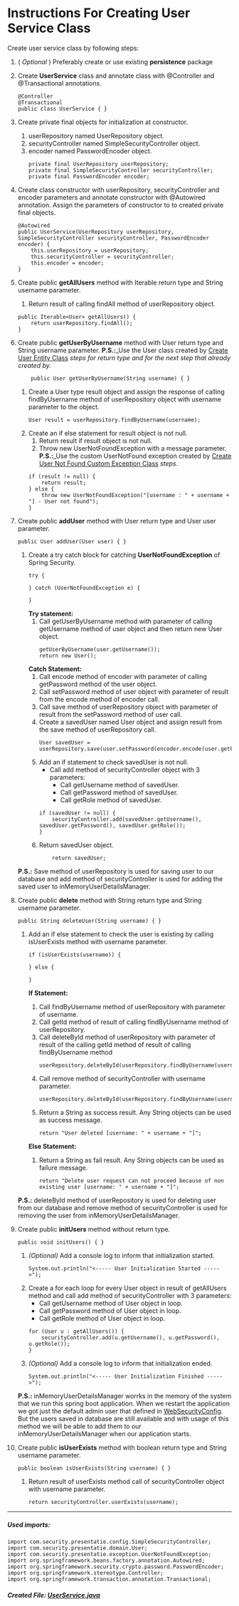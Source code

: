 # Instructions For Creating User Service Class

Create user service class by following steps:

1. ( _Optional_ ) Preferably create or use existing **persistence** package 

1. Create **UserService** class and annotate class with @Controller and @Transactional annotations.
    ```
    @Controller
    @Transactional
    public class UserService { }
    ```
    
1. Create private final objects for initialization at constructor.
    1. userRepository named UserRepository object.
    1. securityController named SimpleSecurityController object.
    1. encoder named PasswordEncoder object.
       ```
       private final UserRepository userRepository;
       private final SimpleSecurityController securityController;
       private final PasswordEncoder encoder;
       ```

1. Create class constructor with userRepository, securityController and encoder parameters and 
annotate constructor with @Autowired annotation. Assign the parameters of constructor to 
to created private final objects. 
    ```
    @Autowired
    public UserService(UserRepository userRepository, SimpleSecurityController securityController, PasswordEncoder encoder) {
        this.userRepository = userRepository;
        this.securityController = securityController;
        this.encoder = encoder;
    }
    ```  
    
1. Create public **getAllUsers** method with Iterable<User> return type and String username parameter.
    1. Return result of calling findAll method of userRepository object.
    ```
    public Iterable<User> getAllUsers() {
        return userRepository.findAll();
    }
    ```
  
1. Create public **getUserByUsername** method with User return type and String username parameter.
    **P.S.:**_Use the User class created by [Create User Entity Class](readme/en/userEntity.md) _steps for return type 
    and for the next step that already created by._ 
    ```
        public User getUserByUsername(String username) { }
    ```
    1. Create a User type result object and assign the response of calling  findByUsername method of userRepository 
    object with username parameter to the object.
        ```  
        User result = userRepository.findByUsername(username);
        ```
    1. Create an if else statement for result object is not null.
        1. Return result if result object is not null.
        1. Throw new UserNotFoundException with a message parameter.
        **P.S.:**_Use the custom UserNotFound exception created by [Create User Not Found Custom Exception Class](/readme/en/userNotFoundException.md) 
        _steps_.
        ```
        if (result != null) {
            return result;
        } else {
            throw new UserNotFoundException("[username : " + username + "] - User not found");
        }
        ```
    
1. Create public **addUser** method with User return type and User user parameter.
    ```
    public User addUser(User user) { }
    ```
    1. Create a try catch block for catching **UserNotFoundException** of Spring Security. 
        ```
        try {
        
        } catch (UserNotFoundException e) {
        
        }
        ```
        **Try statement:**
        1. Call getUserByUsername method with parameter of calling getUsername method of user object 
        and then return new User object.
            ```
            getUserByUsername(user.getUsername());
            return new User();
            ```
        **Catch Statement:**
        1. Call encode method of encoder with parameter of calling getPassword method of the user object.
        1. Call setPassword method of user object with parameter of result from the encode method of encoder call.
        1. Call save method of userRepository object with parameter of result from the setPassword method of user call.
        1. Create a savedUser named User object and assign result from the save method of userRepository call.
            ```
            User savedUser = userRepository.save(user.setPassword(encoder.encode(user.getPassword())));
            ```
        1. Add an if statement to check savedUser is not null.
            - Call add method of securityController object with 3 parameters:
                - Call getUsername method of savedUser.
                - Call getPassword method of savedUser.
                - Call getRole method of savedUser.
            ```
            if (savedUser != null) {
                securityController.add(savedUser.getUsername(), savedUser.getPassword(), savedUser.getRole());
            }
            ```
        1. Return savedUser object.
            ```
                return savedUser;
            ```
    **P.S.:** Save method of userRepository is used for saving user to our database and add method of securityController
    is used for adding the saved user to inMemoryUserDetailsManager.
    
1. Create public **delete** method with String return type and String username parameter.
    ```
    public String deleteUser(String username) { }
    ```
    1. Add an if else statement to check the user is existing by calling isUserExists method with username parameter.
        ```
        if (isUserExists(username)) {

        } else {

        }
        ```
        **If Statement:**
        1. Call findByUsername method of userRepository with parameter of username.
        1. Call getId method of result of calling findByUsername method of userRepository.
        1. Call deleteById method of userRepository with parameter of result of the calling getId method of result of 
        calling findByUsername method 
            ```
            userRepository.deleteById(userRepository.findByUsername(username).getId());
            ```
        1. Call remove method of securityController with username parameter.
            ```
            userRepository.deleteById(userRepository.findByUsername(username).getId());
            ```
        1. Return a String as success result. Any String objects can be used as success message.
            ```
            return "User deleted [username: " + username + "]";
            ``` 
        
        **Else Statement:**
        1. Return a String as fail result. Any String objects can be used as failure message.
            ```
            return "Delete user request can not proceed because of non existing user [username: " + username + "]";
            ``` 
    **P.S.:** deleteById method of userRepository is used for deleting user from our database and remove method of 
    securityController is used for removing the user from inMemoryUserDetailsManager.
        
1. Create public **initUsers** method without return type.
    ```
    public void initUsers() { }
    ```
    1. _(Optional)_ Add a console log to inform that initialization started.
        ```
        System.out.println("<----- User Initialization Started ----->");
        ```
    1. Create a for each loop for every User object in result of getAllUsers method and call add method of 
    securityController with 3 parameters:
        - Call getUsername method of User object in loop.
        - Call getPassword method of User object in loop.
        - Call getRole method of User object in loop.
        ```
        for (User u : getAllUsers()) {
            securityController.add(u.getUsername(), u.getPassword(), u.getRole());
        }
        ``` 
    1. _(Optional)_ Add a console log to inform that initialization ended.
        ```
        System.out.println("<----- User Initialization Finished ----->");
        ```
    **P.S.:** inMemoryUserDetailsManager worrks in the memory of the system that we run this spring boot application. 
    When we restart the application we got just the default admin user that defined in [WebSecurityConfig](../../src/main/java/com/security/presentatie/config/WebSecurityConfig.java).
    But the users saved in database are still available and with usage of this method we will be able to add them to 
    our inMemoryUserDetailsManager when our application starts.
 
1. Create public **isUserExists** method with boolean return type and String username parameter.
    ```
    public boolean isUserExists(String username) { }
    ```
    1. Return result of userExists method call of securityController object with username parameter.
        ```
        return securityController.userExists(username);
        ```

---
##### _Used imports:_
```
import com.security.presentatie.config.SimpleSecurityController;
import com.security.presentatie.domain.User;
import com.security.presentatie.exception.UserNotFoundException;
import org.springframework.beans.factory.annotation.Autowired;
import org.springframework.security.crypto.password.PasswordEncoder;
import org.springframework.stereotype.Controller;
import org.springframework.transaction.annotation.Transactional;
```

##### Created File: [UserService.java](../../src/main/java/com/security/presentatie/persistence/UserService.java)
